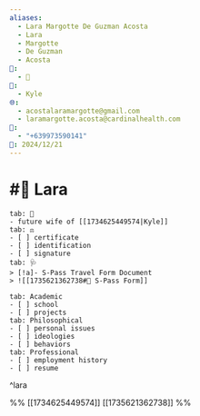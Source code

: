 ```yaml
---
aliases:
  - Lara Margotte De Guzman Acosta
  - Lara
  - Margotte
  - De Guzman
  - Acosta
📁:
  - 👤
👤:
  - Kyle
🌐:
  - acostalaramargotte@gmail.com
  - laramargotte.acosta@cardinalhealth.com
📝:
  - "+639973590141"
📅: 2024/12/21
---
```

# #👤 Lara

```tabs
tab: 👤
- future wife of [[1734625449574|Kyle]]
tab: ⚖️
- [ ] certificate
- [ ] identification
- [ ] signature
tab: 🩺
> [!a]- S-Pass Travel Form Document
> ![[1735621362738#📍 S-Pass Form]]

tab: Academic
- [ ] school
- [ ] projects
tab: Philosophical
- [ ] personal issues
- [ ] ideologies
- [ ] behaviors
tab: Professional
- [ ] employment history
- [ ] resume
```

^lara

%%
[[1734625449574]]
[[1735621362738]]
%%